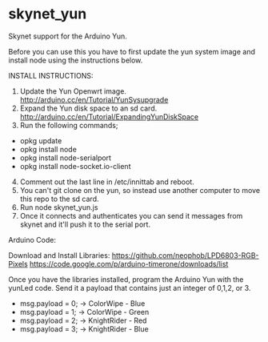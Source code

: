 skynet_yun
==========

Skynet support for the Arduino Yun.

Before you can use this you have to first update the yun system image and install node using the instructions below.


INSTALL INSTRUCTIONS:

1. Update the Yun Openwrt image. http://arduino.cc/en/Tutorial/YunSysupgrade
2. Expand the Yun disk space to an sd card. http://arduino.cc/en/Tutorial/ExpandingYunDiskSpace
3. Run the following commands;

- opkg update
- opkg install node
- opkg install node-serialport
- opkg install node-socket.io-client

4. Comment out the last line in /etc/innittab and reboot.
5. You can't git clone on the yun, so instead use another computer to move this repo to the sd card.
6. Run node skynet_yun.js 
7. Once it connects and authenticates you can send it messages from skynet and it'll push it to the serial port.


Arduino Code:

Download and Install Libraries:
https://github.com/neophob/LPD6803-RGB-Pixels
https://code.google.com/p/arduino-timerone/downloads/list

Once you have the libraries installed, program the Arduino Yun with the yunLed code.
Send it a payload that contains just an integer of 0,1,2, or 3.

- msg.payload = 0; ->  ColorWipe - Blue
- msg.payload = 1; ->  ColorWipe - Green
- msg.payload = 2; ->  KnightRider - Red
- msg.payload = 3; ->  KnightRider - Blue

